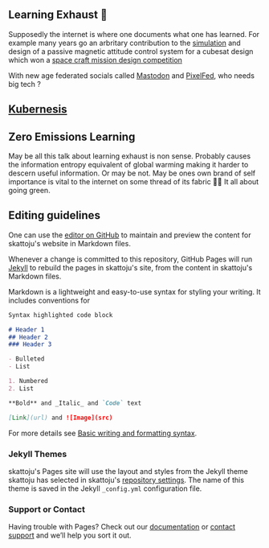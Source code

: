 ## Learning Exhaust 🚀

Supposedly the internet is where one documents what one has learned. For example many years go an arbritary contribution to the <a href="https://github.com/skattoju/acs">simulation</a> and design of a passive magnetic attitude control system for a cubesat design which won a <a href="https://www.concordia.ca/cunews/encs/2012/10/01/first-place-finish-for-space-concordia-team.html">space craft mission design competition</a> 

With new age federated socials called <a rel="me" href="https://mastodon.social/@skattoju">Mastodon</a> and <a rel="mypixels" href="https://pixelfed.social/i/web/profile/580938769890078559">PixelFed</a>, who needs big tech ?

## <a href="https://kubernesis.dev">Kubernesis</a>

## Zero Emissions Learning

May be all this talk about learning exhaust is non sense. Probably causes the information entropy equivalent of global warming making it harder to descern useful information. Or may be not. May be ones own brand of self importance is vital to the internet on some thread of its fabric 🤷‍♂️ It all about going green.

## Editing guidelines
One can use the [editor on GitHub](https://github.com/skattoju/skattoju.github.io/edit/main/index.md) to maintain and preview the content for skattoju's website in Markdown files.

Whenever a change is committed to this repository, GitHub Pages will run [Jekyll](https://jekyllrb.com/) to rebuild the pages in skattoju's site, from the content in skattoju's Markdown files.

Markdown is a lightweight and easy-to-use syntax for styling your writing. It includes conventions for

```markdown
Syntax highlighted code block

# Header 1
## Header 2
### Header 3

- Bulleted
- List

1. Numbered
2. List

**Bold** and _Italic_ and `Code` text

[Link](url) and ![Image](src)
```

For more details see [Basic writing and formatting syntax](https://docs.github.com/en/github/writing-on-github/getting-started-with-writing-and-formatting-on-github/basic-writing-and-formatting-syntax).

### Jekyll Themes

skattoju's Pages site will use the layout and styles from the Jekyll theme skattoju has selected in skattoju's [repository settings](https://github.com/skattoju/skattoju.github.io/settings/pages). The name of this theme is saved in the Jekyll `_config.yml` configuration file.

### Support or Contact

Having trouble with Pages? Check out our [documentation](https://docs.github.com/categories/github-pages-basics/) or [contact support](https://support.github.com/contact) and we’ll help you sort it out.
